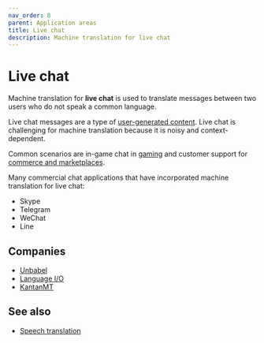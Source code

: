 ```yaml
---
nav_order: 8
parent: Application areas
title: Live chat
description: Machine translation for live chat
---
```


# Live chat

Machine translation for **live chat** is used to translate messages between two users who do not speak a common language.

Live chat messages are a type of [user-generated content](user-generated-content.md).
Live chat is challenging for machine translation because it is noisy and context-dependent.

Common scenarios are in-game chat in [gaming](gaming.md) and customer support for [commerce and marketplaces](commerce-and-marketplaces.md).

Many commercial chat applications that have incorporated machine translation for live chat:

- Skype
- Telegram
- WeChat
- Line

## Companies

* [Unbabel](/../industry/companies.md/#unbabel)
* [Language I/O](/../industry/companies.md/#language-io)
* [KantanMT](/../industry/companies.md/#kantanmt)

## See also

* [Speech translation](/../other-input-types/speech.md)

